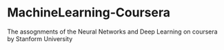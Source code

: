 # MachineLearning-Coursera
The assognments of the Neural Networks and Deep Learning on coursera by Stanform University

